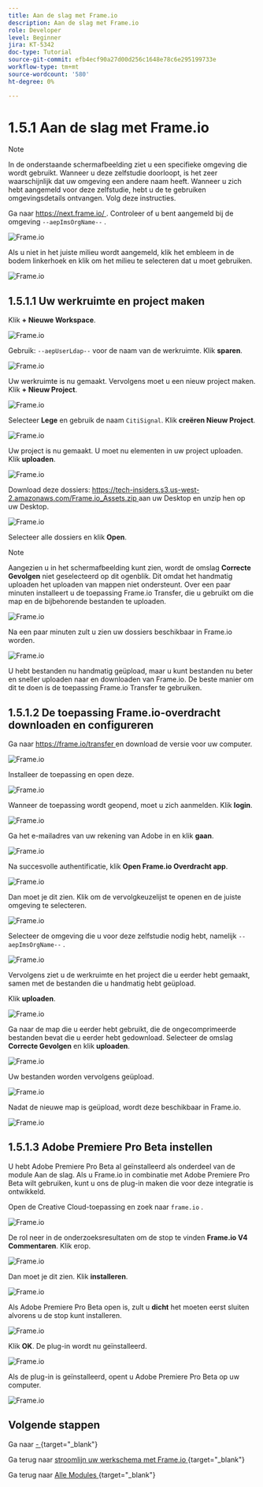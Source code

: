 ```yaml
---
title: Aan de slag met Frame.io
description: Aan de slag met Frame.io
role: Developer
level: Beginner
jira: KT-5342
doc-type: Tutorial
source-git-commit: efb4ecf90a27d00d256c1648e78c6e295199733e
workflow-type: tm+mt
source-wordcount: '580'
ht-degree: 0%

---
```


# 1.5.1 Aan de slag met Frame.io

>[!NOTE]
>
> In de onderstaande schermafbeelding ziet u een specifieke omgeving die wordt gebruikt. Wanneer u deze zelfstudie doorloopt, is het zeer waarschijnlijk dat uw omgeving een andere naam heeft. Wanneer u zich hebt aangemeld voor deze zelfstudie, hebt u de te gebruiken omgevingsdetails ontvangen. Volg deze instructies.

Ga naar [ https://next.frame.io/ ](https://next.frame.io/). Controleer of u bent aangemeld bij de omgeving `--aepImsOrgName--` .

![ Frame.io ](./images/frameio1.png)

Als u niet in het juiste milieu wordt aangemeld, klik het embleem in de bodem linkerhoek en klik om het milieu te selecteren dat u moet gebruiken.

![ Frame.io ](./images/frameio2.png)

## 1.5.1.1 Uw werkruimte en project maken

Klik **+ Nieuwe Workspace**.

![ Frame.io ](./images/frameio3.png)

Gebruik: `--aepUserLdap--` voor de naam van de werkruimte. Klik **sparen**.

![ Frame.io ](./images/frameio4.png)

Uw werkruimte is nu gemaakt. Vervolgens moet u een nieuw project maken. Klik **+ Nieuw Project**.

![ Frame.io ](./images/frameio5.png)

Selecteer **Lege** en gebruik de naam `CitiSignal`. Klik **creëren Nieuw Project**.

![ Frame.io ](./images/frameio6.png)

Uw project is nu gemaakt. U moet nu elementen in uw project uploaden. Klik **uploaden**.

![ Frame.io ](./images/frameio7.png)

Download deze dossiers: [ https://tech-insiders.s3.us-west-2.amazonaws.com/Frame.io_Assets.zip ](https://tech-insiders.s3.us-west-2.amazonaws.com/Frame.io_Assets.zip) aan uw Desktop en unzip hen op uw Desktop.

![ Frame.io ](./images/frameio8.png)

Selecteer alle dossiers en klik **Open**.

>[!NOTE]
>
>Aangezien u in het schermafbeelding kunt zien, wordt de omslag **Correcte Gevolgen** niet geselecteerd op dit ogenblik. Dit omdat het handmatig uploaden het uploaden van mappen niet ondersteunt. Over een paar minuten installeert u de toepassing Frame.io Transfer, die u gebruikt om die map en de bijbehorende bestanden te uploaden.

![ Frame.io ](./images/frameio9.png)

Na een paar minuten zult u zien uw dossiers beschikbaar in Frame.io worden.

![ Frame.io ](./images/frameio10.png)

U hebt bestanden nu handmatig geüpload, maar u kunt bestanden nu beter en sneller uploaden naar en downloaden van Frame.io. De beste manier om dit te doen is de toepassing Frame.io Transfer te gebruiken.

## 1.5.1.2 De toepassing Frame.io-overdracht downloaden en configureren

Ga naar [ https://frame.io/transfer ](https://frame.io/transfer) en download de versie voor uw computer.

![ Frame.io ](./images/frameio11.png)

Installeer de toepassing en open deze.

![ Frame.io ](./images/frameio12.png)

Wanneer de toepassing wordt geopend, moet u zich aanmelden. Klik **login**.

![ Frame.io ](./images/frameio13.png)

Ga het e-mailadres van uw rekening van Adobe in en klik **gaan**.

![ Frame.io ](./images/frameio14.png)

Na succesvolle authentificatie, klik **Open Frame.io Overdracht app**.

![ Frame.io ](./images/frameio15.png)

Dan moet je dit zien. Klik om de vervolgkeuzelijst te openen en de juiste omgeving te selecteren.

![ Frame.io ](./images/frameio16.png)

Selecteer de omgeving die u voor deze zelfstudie nodig hebt, namelijk `--aepImsOrgName--` .

![ Frame.io ](./images/frameio17.png)

Vervolgens ziet u de werkruimte en het project die u eerder hebt gemaakt, samen met de bestanden die u handmatig hebt geüpload.

Klik **uploaden**.

![ Frame.io ](./images/frameio18.png)

Ga naar de map die u eerder hebt gebruikt, die de ongecomprimeerde bestanden bevat die u eerder hebt gedownload. Selecteer de omslag **Correcte Gevolgen** en klik **uploaden**.

![ Frame.io ](./images/frameio19.png)

Uw bestanden worden vervolgens geüpload.

![ Frame.io ](./images/frameio20.png)

Nadat de nieuwe map is geüpload, wordt deze beschikbaar in Frame.io.

![ Frame.io ](./images/frameio21.png)

## 1.5.1.3 Adobe Premiere Pro Beta instellen

U hebt Adobe Premiere Pro Beta al geïnstalleerd als onderdeel van de module Aan de slag. Als u Frame.io in combinatie met Adobe Premiere Pro Beta wilt gebruiken, kunt u ons de plug-in maken die voor deze integratie is ontwikkeld.

Open de Creative Cloud-toepassing en zoek naar `frame.io` .

![ Frame.io ](./images/frameio23.png)

De rol neer in de onderzoeksresultaten om de stop te vinden **Frame.io V4 Commentaren**. Klik erop.

![ Frame.io ](./images/frameio24.png)

Dan moet je dit zien. Klik **installeren**.

![ Frame.io ](./images/frameio25.png)

Als Adobe Premiere Pro Beta open is, zult u **dicht** het moeten eerst sluiten alvorens u de stop kunt installeren.

![ Frame.io ](./images/frameio26.png)

Klik **OK**. De plug-in wordt nu geïnstalleerd.

![ Frame.io ](./images/frameio27.png)

Als de plug-in is geïnstalleerd, opent u Adobe Premiere Pro Beta op uw computer.

![ Frame.io ](./images/frameio22.png)

## Volgende stappen

Ga naar [ - ](./ex1.md){target="_blank"}

Ga terug naar [ stroomlijn uw werkschema met Frame.io ](./frameio.md){target="_blank"}

Ga terug naar [ Alle Modules ](./../../../overview.md){target="_blank"}
